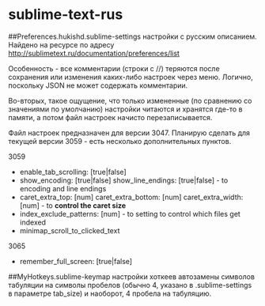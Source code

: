 sublime-text-rus
================

##Preferences.hukishd.sublime-settings
настройки с русским описанием. Найдено на ресурсе по адресу http://sublimetext.ru/documentation/preferences/list 
   
Особенность - все комментарии (строки с //) теряются после сохранения или изменения каких-либо настроек через меню. Логично, поскольку JSON не может содержать комментарии. 
   
Во-вторых, такое ощущение, что только измененные (по сравнению со значениями по умолчанию) настройки читаются и хранятся где-то в памяти, а потом файл настроек начисто перезаписывается. 

Файл настроек предназначен для версии 3047. Планирую сделать для текущей версии 3059 - есть несколько дополнительных пунктов.

3059
+ enable_tab_scrolling: [true|false]
+ show_encoding: [true|false] 
  show_line_endings: [true|false] - to encoding and line endings
+ caret_extra_top: [num]
  caret_extra_bottom: [num]
  caret_extra_width: [num] - to __control the caret size__
+ index_exclude_patterns: [num] - to setting to control which files get indexed
+ minimap_scroll_to_clicked_text

3065
+ remember_full_screen: [true|false]

##MyHotkeys.sublime-keymap
настройки хоткеев автозамены символов табуляции на символы пробелов (обычно 4, указано в .sublime-settings в параметре tab_size) и наоборот, 4 пробела на табуляцию.
